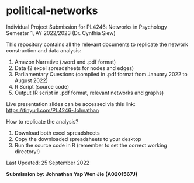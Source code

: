 # political-networks

Individual Project Submission for PL4246: Networks in Psychology
Semester 1, AY 2022/2023 (Dr. Cynthia Siew)

This repository contains all the relevant documents to replicate the network construction and data analysis:

1. Amazon Narrative (.word and .pdf format)
2. Data (2 excel spreadsheets for nodes and edges)
3. Parliamentary Questions (compiled in .pdf format from January 2022 to August 2022)
4. R Script (source code)
5. Output (R script in .pdf format, relevant networks and graphs)

Live presentation slides can be accessed via this link: https://tinyurl.com/PL4246-Johnathan

How to replicate the analysis?
1. Download both excel spreadsheets
2. Copy the downloaded spreadsheets to your desktop
3. Run the source code in R (remember to set the correct working directory!)

Last Updated: 25 September 2022

<b>Submission by: Johnathan Yap Wen Jie (A0201567J)</b>
